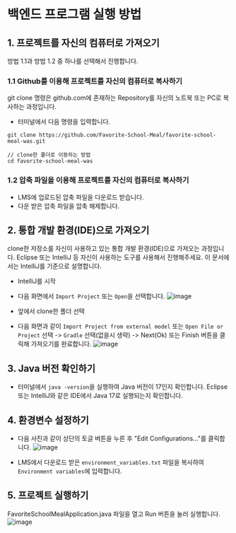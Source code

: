 # 백엔드 프로그램 실행 방법
## 1. 프로젝트를 자신의 컴퓨터로 가져오기
방법 1.1과 방법 1.2 중 하나를 선택해서 진행합니다.
### 1.1 Github를 이용해 프로젝트를 자신의 컴퓨터로 복사하기
git clone 명령은 github.com에 존재하는 Repository를 자신의 노트북 또는 PC로 복사하는 과정입니다.
- 터미널에서 다음 명령을 입력합니다.
```
git clone https://github.com/Favorite-School-Meal/favorite-school-meal-was.git
```
```
// clone한 폴더로 이동하는 방법
cd favorite-school-meal-was
```

### 1.2 압축 파일을 이용해 프로젝트를 자신의 컴퓨터로 복사하기
- LMS에 업로드된 압축 파일을 다운로드 받습니다.
- 다운 받은 압축 파일을 압축 해제합니다.

## 2. 통합 개발 환경(IDE)으로 가져오기
clone한 저장소를 자신이 사용하고 있는 통합 개발 환경(IDE)으로 가져오는 과정입니다.
Eclipse 또는 IntelliJ 등 자신이 사용하는 도구를 사용해서 진행해주세요. 이 문서에서는 IntelliJ를 기준으로 설명합니다.
- IntelliJ를 시작
- 다음 화면에서 `Import Project` 또는 `Open`을 선택합니다.
  ![image](https://github.com/Favorite-School-Meal/.github/assets/96174711/9eaf215e-fffa-4953-83e4-b88d309a589f)

- 앞에서 clone한 폴더 선택
- 다음 화면과 같이 `Import Project from external model` 또는 `Open File or Project` 선택 -> `Gradle` 선택(없을시 생략) -> Next(Ok) 또는 Finish 버튼을 클릭해 가져오기를 완료합니다.
![image](https://github.com/Favorite-School-Meal/favorite-school-meal-was/assets/96174711/62e71f19-ddf3-4553-bc16-0b395bbbe18e)


## 3. Java 버전 확인하기
- 터미널에서 `java -version`을 실행하여 Java 버전이 17인지 확인합니다. Eclipse 또는 IntelliJ와 같은 IDE에서 Java 17로 실행되는지 확인합니다.

## 4. 환경변수 설정하기
- 다음 사진과 같이 상단의 토글 버튼을 누른 후 "Edit Configurations..."를 클릭합니다.
  ![image](https://github.com/Favorite-School-Meal/favorite-school-meal-was/assets/96174711/c0fc3fd7-1dba-41a9-ad4c-34a589b38130)

- LMS에서 다운로드 받은 `environment_variables.txt` 파일을 복사하여 `Environment variables`에 입력합니다.

## 5. 프로젝트 실행하기
FavoriteSchoolMealApplication.java 파일을 열고 Run 버튼을 눌러 실행합니다.
![image](https://github.com/Favorite-School-Meal/favorite-school-meal-was/assets/96174711/53517af2-52b3-4920-a847-8217337ee7fc)





 
